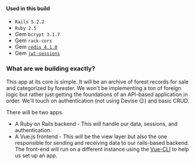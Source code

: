 #### Used in this build

- `Rails 5.2.2`
- `Ruby 2.5`
- Gem `bcrypt 3.1.7`
- Gem `rack-cors`
- Gem [`redis 4.1.0`](https://github.com/redis/redis-rb)
- Gem [`jwt-sessions`](https://github.com/tuwukee/jwt_sessions)



### What are we building exactly?

This app at its core is simple. It will be an archive of forest records for sale and categorized by forester. We won't be implementing a ton of foreign logic but rather just getting the foundations of an API-based application in order. We'll touch on authentication (not using Devise &#x1f609;) and basic CRUD.

There will be two apps.

- A Ruby on Rails backend - This will handle our data, sessions, and authentication.
- A Vue.js frontend - This will be the view layer but also the one responsible for sending and receiving data to our rails-based backend. The front-end will run on a different instance using the [Vue-CLI](https://cli.vuejs.org/) to help us set up an app.



